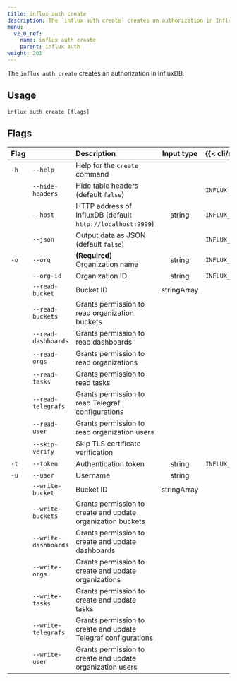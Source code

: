 ```yaml
---
title: influx auth create
description: The `influx auth create` creates an authorization in InfluxDB.
menu:
  v2_0_ref:
    name: influx auth create
    parent: influx auth
weight: 201
---
```


The `influx auth create` creates an authorization in InfluxDB.

## Usage
```
influx auth create [flags]
```

## Flags
| Flag |                      | Description                                                    | Input type  | {{< cli/mapped >}}    |
|:---- |:---                  |:-----------                                                    |:----------: |:------------------    |
| `-h` | `--help`             | Help for the `create` command                                  |             |                       |
|      | `--hide-headers`     | Hide table headers (default `false`)                           |             | `INFLUX_HIDE_HEADERS` |
|      | `--host`             | HTTP address of InfluxDB (default `http://localhost:9999`)     | string      | `INFLUX_HOST`         |
|      | `--json`             | Output data as JSON (default `false`)                          |             | `INFLUX_OUTPUT_JSON`  |
| `-o` | `--org`              | **(Required)** Organization name                               | string      | `INFLUX_ORG`          |
|      | `--org-id`           | Organization ID                                                | string      | `INFLUX_ORG_ID`       |
|      | `--read-bucket`      | Bucket ID                                                      | stringArray |                       |
|      | `--read-buckets`     | Grants permission to read organization buckets                 |             |                       |
|      | `--read-dashboards`  | Grants permission to read dashboards                           |             |                       |
|      | `--read-orgs`        | Grants permission to read organizations                        |             |                       |
|      | `--read-tasks`       | Grants permission to read tasks                                |             |                       |
|      | `--read-telegrafs`   | Grants permission to read Telegraf configurations              |             |                       |
|      | `--read-user`        | Grants permission to read organization users                   |             |                       |
|      | `--skip-verify`      | Skip TLS certificate verification                              |             |                       |
| `-t` | `--token`            | Authentication token                                           | string      | `INFLUX_TOKEN`        |
| `-u` | `--user`             | Username                                                       | string      |                       |
|      | `--write-bucket`     | Bucket ID                                                      | stringArray |                       |
|      | `--write-buckets`    | Grants permission to create and update organization buckets    |             |                       |
|      | `--write-dashboards` | Grants permission to create and update dashboards              |             |                       |
|      | `--write-orgs`       | Grants permission to create and update organizations           |             |                       |
|      | `--write-tasks`      | Grants permission to create and update tasks                   |             |                       |
|      | `--write-telegrafs`  | Grants permission to create and update Telegraf configurations |             |                       |
|      | `--write-user`       | Grants permission to create and update organization users      |             |                       |
